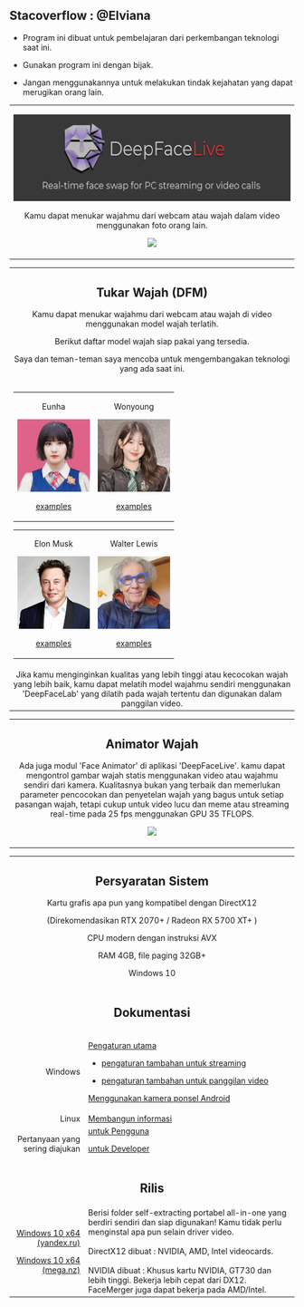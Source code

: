 ## Stacoverflow : @Elviana
- Program ini dibuat untuk pembelajaran dari perkembangan teknologi saat ini.

- Gunakan program ini dengan bijak.

- Jangan menggunakannya untuk melakukan tindak kejahatan yang dapat merugikan orang lain.

<table align="center" border="0">

<tr><td colspan=2 align="center">

![](doc/deepface_intro.png)

Kamu dapat menukar wajahmu dari webcam atau wajah dalam video menggunakan foto orang lain.

<img src="doc/Testing.gif"></img>

</td></tr>

</table>
<table align="center" border="0">

<tr><td colspan=2 align="center">

## Tukar Wajah (DFM)

Kamu dapat menukar wajahmu dari webcam atau wajah di video menggunakan model wajah terlatih.

Berikut daftar model wajah siap pakai yang tersedia.

Saya dan teman-teman saya mencoba untuk mengembangakan teknologi yang ada saat ini.
</td></tr>

<tr><td colspan=2 align="center">

<table align="center" border="0">
<tr><td align="center">

Eunha

<img src="doc/celebs/Eunha.jpg" width=128></img>

<a href="doc/celebs/Eunha/examples.md">examples</a>
</td><td align="center">
    
Wonyoung

<img src="doc/celebs/Wonyoung.jpg" width=128></img>

<a href="doc/celebs/Wonyoung/examples.md">examples</a>
</td></tr>

</table>

<table align="center" border="0">
<tr><td align="center">
    
Elon Musk

<img src="doc/celebs/Elon_Musk.jpeg" width=128></img>

<a href="doc/celebs/Elon_Musk/examples.md">examples</a>
</td><td align="center">
    
Walter Lewis

<img src="doc/celebs/Walter_Lewis.jpg" width=128></img>

<a href="doc/celebs/Walter_Lewis/examples.md">examples</a>
</td></tr>

</table>

</td></tr>

<tr><td colspan=2 align="center">
Jika kamu menginginkan kualitas yang lebih tinggi atau kecocokan wajah yang lebih baik, kamu dapat melatih model wajahmu sendiri menggunakan 'DeepFaceLab' yang dilatih pada wajah tertentu dan digunakan dalam panggilan video.

</td></tr>

</table>

<table align="center" border="0">

<tr><td colspan=2 align="center">

## Animator Wajah

Ada juga modul 'Face Animator' di aplikasi 'DeepFaceLive'. kamu dapat mengontrol gambar wajah statis menggunakan video atau wajahmu sendiri dari kamera. Kualitasnya bukan yang terbaik dan memerlukan parameter pencocokan dan penyetelan wajah yang bagus untuk setiap pasangan wajah, tetapi cukup untuk video lucu dan meme atau streaming real-time pada 25 fps menggunakan GPU 35 TFLOPS.

<img src="doc/face_animator_example.gif"></img>

</td></tr>

</table>

<table align="center" border="0">

<tr><td colspan=2 align="center">

## Persyaratan Sistem

Kartu grafis apa pun yang kompatibel dengan DirectX12

(Direkomendasikan RTX 2070+ / Radeon RX 5700 XT+ )

CPU modern dengan instruksi AVX

RAM 4GB, file paging 32GB+

Windows 10

</td></tr>
<tr><td colspan=2 align="center">

## Dokumentasi

</td></tr>
<tr><td align="right">
Windows
</td><td align="left">

<a href="doc/windows/main_setup.md">Pengaturan utama</a>

- <a href="doc/windows/for_streaming.md">pengaturan tambahan untuk streaming</a>

- <a href="doc/windows/for_video_calls.md">pengaturan tambahan untuk panggilan video</a>       

<a href="doc/windows/using_android_phone_camera.md">Menggunakan kamera ponsel Android</a>  

</td></tr>
<tr><td align="right">
Linux
</td><td align="left">
<a href="build/linux">Membangun informasi</a>
</td></tr>
<tr><td align="right">
Pertanyaan yang sering diajukan
</td><td align="left">
<a href="doc/user_faq/user_faq.md">untuk Pengguna</a>

<a href="doc/developer_faq/developer_faq.md">untuk Developer</a>
</td></tr>
<tr><td colspan=2 align="center">

## Rilis

</td></tr>
<tr><td align="right">

<a href="https://disk.yandex.ru/d/7i5XTKIKVg5UUg">Windows 10 x64 (yandex.ru)</a>

<a href="https://mega.nz/folder/m10iELBK#Y0H6BflF9C4k_clYofC7yA">Windows 10 x64 (mega.nz)</a>


</td><td align="left">
Berisi folder self-extracting portabel all-in-one yang berdiri sendiri dan siap digunakan! Kamu tidak perlu menginstal apa pun selain driver video.
<br><br>
DirectX12 dibuat : NVIDIA, AMD, Intel videocards.
<br><br>
NVIDIA dibuat : Khusus kartu NVIDIA, GT730 dan lebih tinggi. Bekerja lebih cepat dari DX12. FaceMerger juga dapat bekerja pada AMD/Intel.
</td></tr>

<!--<tr><td colspan=2 align="center">
<a href="https://www.paypal.com/paypalme/DeepFaceLab">Donate via Paypal</a>
</td></tr>-->


<!--
    <a href="https://br-stone.online"><img src="doc/logo_barclay_stone.png"></img></a><a href="https://exmo.com"><img src="doc/logo_exmo.png"></img></a>

    presents

    <tr><td align="right">


    <a href="">Windows (magnet link)</a>
    </td><td align="center">Latest release. Use torrent client to download.</td></tr>
    </tr>
-->

</table>



